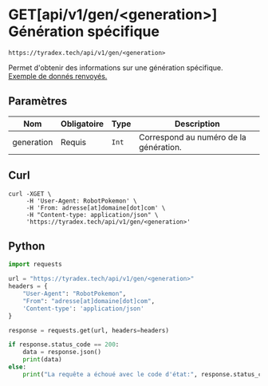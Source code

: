 <h1><span class="documentation_get">GET</span><span class="documentation_url">[api/v1/gen/&lt;generation&gt;]</span> Génération spécifique</h1>

```http
https://tyradex.tech/api/v1/gen/<generation>
```

Permet d'obtenir des informations sur une génération spécifique.<br>
[Exemple de donnés renvoyés.](https://tyradex.tech/api/v1/gen/8) 

## Paramètres
| Nom | Obligatoire | Type | Description |
|---|---|---|---|
| generation | Requis | `Int` | Correspond au numéro de la génération. |

## Curl
```curl
curl -XGET \
     -H 'User-Agent: RobotPokemon' \
     -H 'From: adresse[at]domaine[dot]com' \
     -H "Content-type: application/json" \
     'https://tyradex.tech/api/v1/gen/<generation>'
```

## Python
```py
import requests

url = "https://tyradex.tech/api/v1/gen/<generation>"
headers = {
    "User-Agent": "RobotPokemon",
    "From": "adresse[at]domaine[dot]com",
    'Content-type': 'application/json'
}

response = requests.get(url, headers=headers)

if response.status_code == 200:
    data = response.json()
    print(data)
else:
    print("La requête a échoué avec le code d'état:", response.status_code)
```